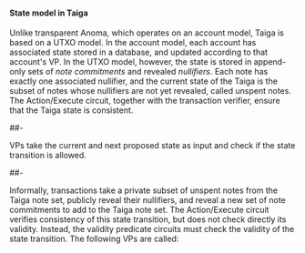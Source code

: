 #### State model in Taiga

Unlike transparent Anoma, which operates on an account model, Taiga is based on a UTXO model. In the account model, each account has associated state stored in a database, and updated according to that account's VP. In the UTXO model, however, the state is stored in append-only sets of *note commitments* and revealed *nullifiers*. Each note has exactly one associated nullifier, and the current state of the Taiga is the subset of notes whose nullifiers are not yet revealed, called unspent notes. The Action/Execute circuit, together with the transaction verifier, ensure that the Taiga state is consistent.

##-

VPs take the current and next proposed state as input and check if the state transition is allowed.

##-

Informally, transactions take a private subset of unspent notes from the Taiga note set, publicly reveal their nullifiers, and reveal a new set of note commitments to add to the Taiga note set. The Action/Execute circuit verifies consistency of this state transition, but does not check directly its validity. Instead, the validity predicate circuits must check the validity of the state transition. The following VPs are called:
